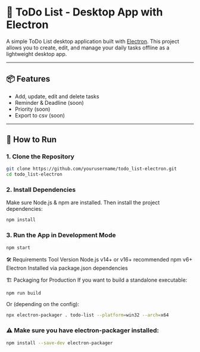 # 📝 ToDo List - Desktop App with Electron

A simple ToDo List desktop application built with [Electron](https://www.electronjs.org/). This project allows you to create, edit, and manage your daily tasks offline as a lightweight desktop app.

---

## 📦 Features

- Add, update, edit and delete tasks
- Reminder & Deadline (soon)
- Priority (soon)
- Export to csv (soon)

---

## 🚀 How to Run

### 1. **Clone the Repository**
```bash
git clone https://github.com/yourusername/todo_list-electron.git
cd todo_list-electron
```
### 2. **Install Dependencies**
Make sure Node.js & npm are installed.
Then install the project dependencies:
```bash
npm install
```
### 3. **Run the App in Development Mode**
```bash
npm start
```
🛠 Requirements
Tool	Version
Node.js	v14+ or v16+ recommended
npm	v6+
Electron	Installed via package.json dependencies

🏗 Packaging for Production
If you want to build a standalone executable:

```bash
npm run build
```
Or (depending on the config):
```bash
npx electron-packager . todo-list --platform=win32 --arch=x64
```
### ⚠️ **Make sure you have electron-packager installed:**
```bash
npm install --save-dev electron-packager
```
